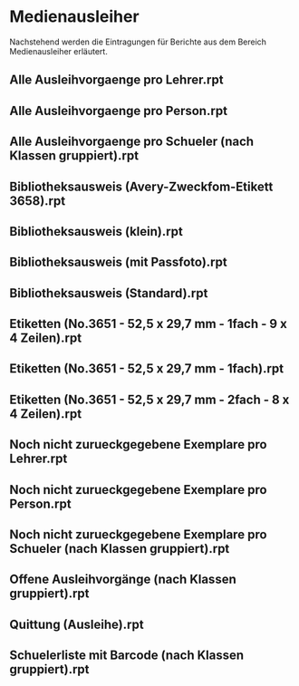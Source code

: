 # Medienausleiher

Nachstehend werden die Eintragungen für Berichte aus dem Bereich Medienausleiher erläutert.

## Alle Ausleihvorgaenge pro Lehrer.rpt

## Alle Ausleihvorgaenge pro Person.rpt

## Alle Ausleihvorgaenge pro Schueler (nach Klassen gruppiert).rpt

## Bibliotheksausweis (Avery-Zweckfom-Etikett 3658).rpt

## Bibliotheksausweis (klein).rpt

## Bibliotheksausweis (mit Passfoto).rpt

## Bibliotheksausweis (Standard).rpt

## Etiketten (No.3651 - 52,5 x 29,7 mm - 1fach - 9 x 4 Zeilen).rpt

## Etiketten (No.3651 - 52,5 x 29,7 mm - 1fach).rpt

## Etiketten (No.3651 - 52,5 x 29,7 mm - 2fach - 8 x 4 Zeilen).rpt

## Noch nicht zurueckgegebene Exemplare pro Lehrer.rpt

## Noch nicht zurueckgegebene Exemplare pro Person.rpt

## Noch nicht zurueckgegebene Exemplare pro Schueler (nach Klassen gruppiert).rpt

## Offene Ausleihvorgänge (nach Klassen gruppiert).rpt

## Quittung (Ausleihe).rpt

## Schuelerliste mit Barcode (nach Klassen gruppiert).rpt

